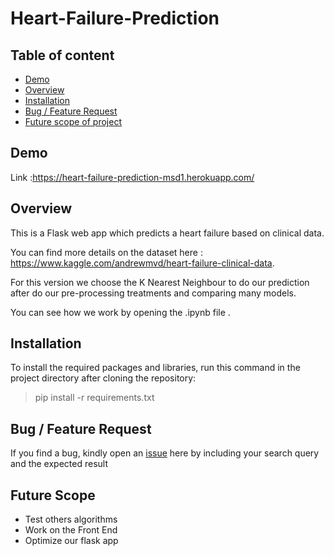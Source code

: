 # Heart-Failure-Prediction 
## Table of content
* [Demo](https://github.com/Lamtorodo/Heart-Failure-Prediction-Flask#demo)
* [Overview](https://github.com/Lamtorodo/Heart-Failure-Prediction-Flask#overview)
* [Installation](https://github.com/Lamtorodo/Heart-Failure-Prediction-Flask#installation)
* [Bug / Feature Request](https://github.com/Lamtorodo/Heart-Failure-Prediction-Flask#bug--feature-request)
* [Future scope of project](https://github.com/Lamtorodo/Heart-Failure-Prediction-Flask#future-scope)

## Demo
Link :https://heart-failure-prediction-msd1.herokuapp.com/ 

## Overview 
This is a Flask web app which predicts a heart failure based on clinical data.

You can find more details on the dataset here : https://www.kaggle.com/andrewmvd/heart-failure-clinical-data.

For this version we choose the K Nearest Neighbour to do our prediction after do our pre-processing treatments and comparing many models.

You can see how we work by opening the .ipynb file .

## Installation
To install the required packages and libraries, run this command in the project directory after cloning the repository:
> pip install -r requirements.txt

## Bug / Feature Request

If you find a bug, kindly open an [issue](https://github.com/Lamtorodo/Heart-Failure-Prediction-Flask/issue) here by including your search query and the expected result

## Future Scope 
* Test others algorithms
* Work on the Front End
* Optimize our flask app

